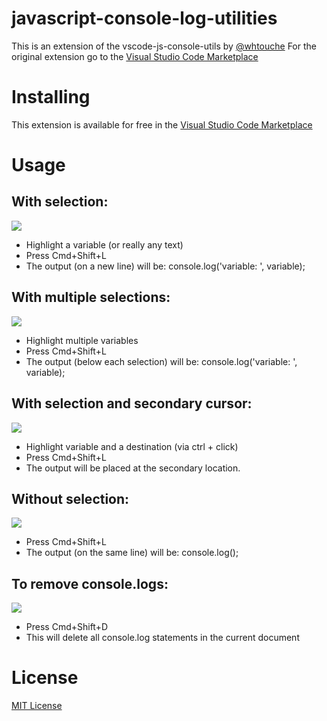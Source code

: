 # javascript-console-log-utilities

This is an extension of the vscode-js-console-utils by [@whtouche](https://twitter.com/whtouche)
For the original extension go to the [Visual Studio Code Marketplace](https://marketplace.visualstudio.com/items?itemName=whtouche.vscode-js-console-utils)

# Installing

This extension is available for free in the [Visual Studio Code Marketplace](https://marketplace.visualstudio.com/items?itemName=sheaclose.javascript-console-log-utilities)

# Usage

## With selection:

![](https://javascript-console-log-utilities.s3.amazonaws.com/basic-log.gif)

- Highlight a variable (or really any text)
- Press Cmd+Shift+L
- The output (on a new line) will be: console.log('variable: ', variable);

## With multiple selections:

![](https://javascript-console-log-utilities.s3.amazonaws.com/multiple-logs.gif)

- Highlight multiple variables
- Press Cmd+Shift+L
- The output (below each selection) will be: console.log('variable: ', variable);

## With selection and secondary cursor:

![](https://javascript-console-log-utilities.s3.amazonaws.com/Secondary-location-log.gif)

- Highlight variable and a destination (via ctrl + click)
- Press Cmd+Shift+L
- The output will be placed at the secondary location.

## Without selection:

![](https://javascript-console-log-utilities.s3.amazonaws.com/empty-console-log.gif)

- Press Cmd+Shift+L
- The output (on the same line) will be: console.log();

## To remove console.logs:

![](https://javascript-console-log-utilities.s3.amazonaws.com/Delete-all-logs.gif)

- Press Cmd+Shift+D
- This will delete all console.log statements in the current document

# License

[MIT License](https://github.com/whtouche/vscode-js-console-utils/blob/master/LICENSE)
